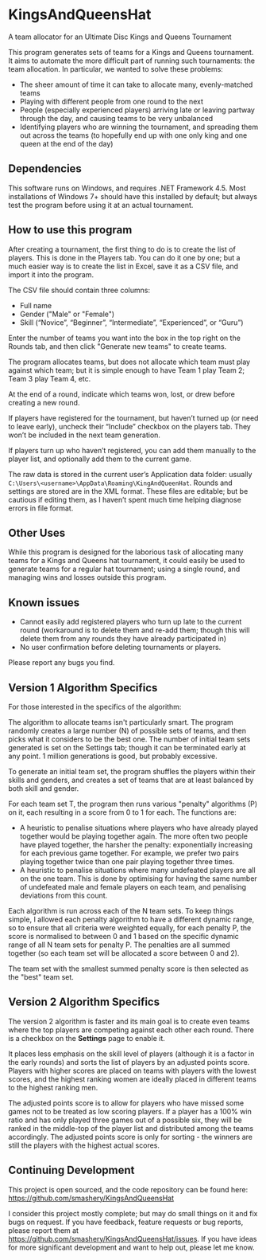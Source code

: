 # KingsAndQueensHat #

A team allocator for an Ultimate Disc Kings and Queens Tournament

This program generates sets of teams for a Kings and Queens tournament. It aims to automate the more difficult part of running such tournaments: the team allocation. In particular, we wanted to solve these problems:

- The sheer amount of time it can take to allocate many, evenly-matched teams
- Playing with different people from one round to the next
- People (especially experienced players) arriving late or leaving partway through the day, and causing teams to be very unbalanced
- Identifying players who are winning the tournament, and spreading them out across the teams (to hopefully end up with one only king and one queen at the end of the day)


## Dependencies ##

This software runs on Windows, and requires .NET Framework 4.5. Most installations of Windows 7+ should have this installed by default; but always test the program before using it at an actual tournament.

## How to use this program ##

After creating a tournament, the first thing to do is to create the list of players. This is done in the Players tab. You can do it one by one; but a much easier way is to create the list in Excel, save it as a CSV file, and import it into the program.

The CSV file should contain three columns:

- Full name
- Gender ("Male" or "Female")
- Skill (“Novice”, “Beginner”, “Intermediate”, “Experienced”, or “Guru”)

Enter the number of teams you want into the box in the top right on the Rounds tab, and then click "Generate new teams" to create teams.

The program allocates teams, but does not allocate which team must play against which team; but it is simple enough to have Team 1 play Team 2; Team 3 play Team 4, etc.

At the end of a round, indicate which teams won, lost, or drew before creating a new round.

If players have registered for the tournament, but haven’t turned up (or need to leave early), uncheck their “Include” checkbox on the players tab. They won’t be included in the next team generation.

If players turn up who haven’t registered, you can add them manually to the player list, and optionally add them to the current game.

The raw data is stored in the current user’s Application data folder: usually `C:\Users\<username>\AppData\Roaming\KingAndQueenHat`. Rounds and settings are stored are in the XML format. These files are editable; but be cautious if editing them, as I haven’t spent much time helping diagnose errors in file format.

## Other Uses ##

While this program is designed for the laborious task of allocating many teams for a Kings and Queens hat tournament, it could easily be used to generate teams for a regular hat tournament; using a single round, and managing wins and losses outside this program.

## Known issues ##

- Cannot easily add registered players who turn up late to the current round (workaround is to delete them and re-add them; though this will delete them from any rounds they have already participated in)
- No user confirmation before deleting tournaments or players.

Please report any bugs you find.

## Version 1 Algorithm Specifics ##

For those interested in the specifics of the algorithm:

The algorithm to allocate teams isn't particularly smart. The program randomly creates a large number (N) of possible sets of teams, and then picks what it considers to be the best one. The number of initial team sets generated is set on the Settings tab; though it can be terminated early at any point. 1 million generations is good, but probably excessive.

To generate an initial team set, the program shuffles the players within their skills and genders, and creates a set of teams that are at least balanced by both skill and gender.

For each team set T, the program then runs various "penalty" algorithms (P) on it, each resulting in a score from 0 to 1 for each. The functions are:

- A heuristic to penalise situations where players who have already played together would be playing together again. The more often two people have played together, the harsher the penalty: exponentially increasing for each previous game together. For example, we prefer two pairs playing together twice than one pair playing together three times.
- A heuristic to penalise situations where many undefeated players are all on the one team. This is done by optimising for having the same number of undefeated male and female players on each team, and penalising deviations from this count.

Each algorithm is run across each of the N team sets. To keep things simple, I allowed each penalty algorithm to have a different dynamic range, so to ensure that all criteria were weighted equally, for each penalty P, the score is normalised to between 0 and 1 based on the specific dynamic range of all N team sets for penalty P. The penalties are all summed together (so each team set will be allocated a score between 0 and 2). 

The team set with the smallest summed penalty score is then selected as the "best" team set.

## Version 2 Algorithm Specifics ##

The version 2 algorithm is faster and its main goal is to create even teams where the top players are competing against each other each round. There is a checkbox on the **Settings** page to enable it.

It places less emphasis on the skill level of players (although it is a factor in the early rounds) and sorts the list of players by an adjusted points score. Players with higher scores are placed on teams with players with the lowest scores, and the highest ranking women are ideally placed in different teams to the highest ranking men.

The adjusted points score is to allow for players who have missed some games not to be treated as low scoring players. If a player has a 100% win ratio and has only played three games out of a possible six, they will be ranked in the middle-top of the player list and distributed among the teams accordingly. The adjusted points score is only for sorting - the winners are still the players with the highest actual scores.

## Continuing Development ##

This project is open sourced, and the code repository can be found here: https://github.com/smashery/KingsAndQueensHat

I consider this project mostly complete; but may do small things on it and fix bugs on request. If you have feedback, feature requests or bug reports, please report them at https://github.com/smashery/KingsAndQueensHat/issues. If you have ideas for more significant development and want to help out, please let me know. 
